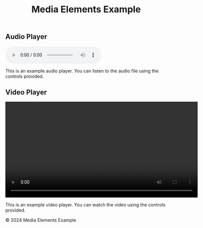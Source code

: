 <!DOCTYPE html>
<html lang="en">
<head>
    <meta charset="UTF-8">
    <meta name="viewport" content="width=device-width, initial-scale=1.0">
    <title>Document</title>
</head>
<body>
    <header>
        <h1>Media Elements Example</h1>
    </header>
    <main>
        <div class="media-section">
            <h2>Audio Player</h2>
            <audio controls>
                <source src="audio.mp3" type="audio/mpeg">
                Your browser does not support the audio element.
            </audio>
            <p class="media-description">This is an example audio player. You can listen to the audio file using the controls provided.</p>
        </div>
        <div class="media-section">
            <h2>Video Player</h2>
            <video controls width="600">
                <source src="video.mp4" type="video/mp4">
                Your browser does not support the video tag.
            </video>
            <p class="media-description">This is an example video player. You can watch the video using the controls provided.</p>
        </div>
    </main>
    <footer>
        <p>&copy; 2024 Media Elements Example</p>
    </footer>
</body>
</html>
